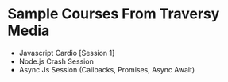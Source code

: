 # Sample Courses From Traversy Media

- Javascript Cardio [Session 1]
- Node.js Crash Session
- Async Js Session (Callbacks, Promises, Async Await)
